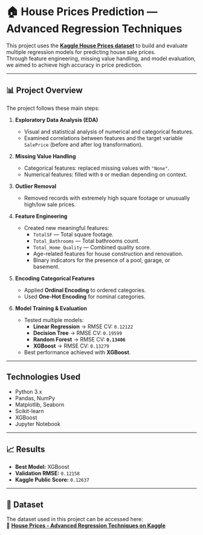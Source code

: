 # 🏠 House Prices Prediction — Advanced Regression Techniques

This project uses the **[Kaggle House Prices dataset](https://www.kaggle.com/competitions/house-prices-advanced-regression-techniques)** to build and evaluate multiple regression models for predicting house sale prices.  
Through feature engineering, missing value handling, and model evaluation, we aimed to achieve high accuracy in price prediction.

---

## 📊 Project Overview

The project follows these main steps:

1. **Exploratory Data Analysis (EDA)**

   - Visual and statistical analysis of numerical and categorical features.
   - Examined correlations between features and the target variable `SalePrice` (before and after log transformation).

2. **Missing Value Handling**

   - Categorical features: replaced missing values with `"None"`.
   - Numerical features: filled with `0` or median depending on context.

3. **Outlier Removal**

   - Removed records with extremely high square footage or unusually high/low sale prices.

4. **Feature Engineering**

   - Created new meaningful features:
     - `TotalSF` — Total square footage.
     - `Total_Bathrooms` — Total bathrooms count.
     - `Total_Home_Quality` — Combined quality score.
     - Age-related features for house construction and renovation.
     - Binary indicators for the presence of a pool, garage, or basement.

5. **Encoding Categorical Features**

   - Applied **Ordinal Encoding** to ordered categories.
   - Used **One-Hot Encoding** for nominal categories.

6. **Model Training & Evaluation**

   - Tested multiple models:
     - **Linear Regression** → RMSE CV: `0.12122`
     - **Decision Tree** → RMSE CV: `0.19599`
     - **Random Forest** → RMSE CV: **`0.13406`**
     - **XGBoost** → RMSE CV: `0.13279`
   - Best performance achieved with **XGBoost**.

---

## **Technologies Used**

- Python 3.x
- Pandas, NumPy
- Matplotlib, Seaborn
- Scikit-learn
- XGBoost
- Jupyter Notebook

---

## 📈 Results

- **Best Model:** XGBoost
- **Validation RMSE:** `0.12158`
- **Kaggle Public Score:** `0.12637`

---

## 📂 Dataset

The dataset used in this project can be accessed here:  
🔗 **[House Prices - Advanced Regression Techniques on Kaggle](https://www.kaggle.com/competitions/house-prices-advanced-regression-techniques)**
